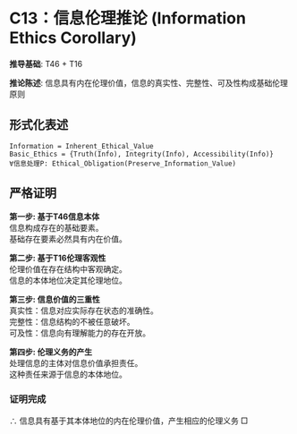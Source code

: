 # C13：信息伦理推论 (Information Ethics Corollary)  

**推导基础**: T46 + T16  

**推论陈述**: 信息具有内在伦理价值，信息的真实性、完整性、可及性构成基础伦理原则  

## 形式化表述  
```  
Information = Inherent_Ethical_Value  
Basic_Ethics = {Truth(Info), Integrity(Info), Accessibility(Info)}  
∀信息处理P: Ethical_Obligation(Preserve_Information_Value)  
```  

## 严格证明  

**第一步: 基于T46信息本体**  
信息构成存在的基础要素。  
基础存在要素必然具有内在价值。  

**第二步: 基于T16伦理客观性**  
伦理价值在存在结构中客观确定。  
信息的本体地位决定其伦理地位。  

**第三步: 信息价值的三重性**  
真实性：信息对应实际存在状态的准确性。  
完整性：信息结构的不被任意破坏。  
可及性：信息向有理解能力的存在开放。  

**第四步: 伦理义务的产生**  
处理信息的主体对信息价值承担责任。  
这种责任来源于信息的本体地位。  

### 证明完成  
∴ 信息具有基于其本体地位的内在伦理价值，产生相应的伦理义务 □  
